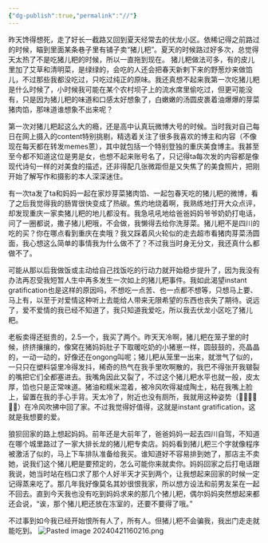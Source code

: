 ```yaml
---
{"dg-publish":true,"permalink":"//"}
---
```



昨天馋得想死，走了好长一截路又回到夏天经常去的伏龙小区。依稀记得之前路过的时候，瞄到里面某条巷子里有铺子卖“猪儿粑”。夏天的时候路过好多次，总觉得天太热了不是吃猪儿粑的时候，所以一直拖到现在。 猪儿粑做法可多，有的皮儿里加了艾草和清明菜，是绿绿的，会吃的人还会把春天新剌下来的野葱炒来做馅儿，不过那些我都没吃过，只吃过纯正的原味。我还真想不起来我第一次吃猪儿粑是什么时候了，小时候我可能在某个农村坝子上的流水席里偷吃过，但更可能没有，只是因为猪儿粑的味道和口感太好想象了，白嫩嫩的汤圆皮裹着油爆爆的芽菜猪肉馅，那味道谁想象不出来呢？

第一次对猪儿粑起这么大的瘾，还是高中认真玩微博大号的时候。当时我对自己每日在网上摄入的content特别挑剔，精选着关注了很多我喜欢的博主和内容（不像现在每天都在转发memes蒽），其中就包括一个特别登独的重庆美食博主。我甚至至今都不知道这位是男是女，也想不起来账号名了，只记得ta每次发的内容都是像现代诗句一样的对美食的描述，还非得配几张微距但是又失焦了的美食照片，把刚开始了解写作和摄影的本人深深迷住。

有一次ta发了ta和妈妈一起在家炒芽菜猪肉馅、一起包春天吃的猪儿粑的微博，看了之后我觉得我的肠胃很快变成了热碳。焦灼地烧着啊，我熟练地打开大众点评，却发现重庆一家卖猪儿粑的地儿都没有。我急吼吼地给爸爸妈妈爷爷奶奶打电话，问了一圈都说，撒子猪儿粑哦，不会做，我懒得去给你洗芽菜。猪儿粑不是四川的吃的买？你在哪点看到重庆在卖哦？我又踩着风火轮似的走去超市看猪肉芽菜汤圆面，我心想这么简单的事情我为什么做不了？不过我当时身无分文，我还真什么都做不了。

可能从那以后我做饭或主动给自己找饭吃的行动力就开始稳步提升了，因为我没有办法再忍受我短暂人生中再多发生一次如上的猪儿粑事件。我如此渴望instant gratification也是这样的原因吗，不想吃一点苦、也一点都不想等，只想马上要、马上有，以至于对爱情这种听上去能给人带来无限希望的东西也丧失了期待。说远了，爱不爱情的我已经不知道了，我只知道我爱吃，所以我去伏龙小区吃了猪儿粑。

老板卖得还挺贵的，2.5一个，我买了两个。昨天天冷啊，猪儿粑在笼子里的时候，挤挤攘攘的，像窝在猪妈妈肚子下取暖吃奶的小猪崽一样，圆鼓鼓的，亮晶晶的，一动一动的，好像还在ongong叫呢；猪儿粑从笼里一出来，就泄气了似的，一只只在塑料袋里冷得发抖，稀奇的热气在我手里吹啊散的，我巴不得张开我皲裂的嘴把它们全都塞进去。我嘴角因此又裂了，不过这个猪儿粑水平也就一般，皮太厚，馅也只是正常味道。猪油和糯米混着，被冷风吹得凝成陶土，粘在我嘴上脸上，留置在我的手心手背。天太冷了，附近也没有厕所，我就用这种姿势（✋🏻😶‍🌫️🤚🏻）在冷风吹拂中回了家。不过我觉得好值得，这就是instant gratification，这就是我想要的爱。

狼狈回家的路上想起妈妈。前年还是大前年了，爸爸妈妈一起去四川自驾，不知道在哪个城里路过了一家大排长龙的猪儿粑专卖店。妈妈看到猪儿粑三个字就像程序被激活了似的，马上下车排队准备给我买。谁知道好不容易排到她了，那店主不卖她，说我们这个猪儿粑是要预定的，怎么可能你来就卖你。妈妈回家之后打电话跟我说，她当时站在档口求了那个人好半天才买到两个，让我想起来回家的时候一定记得蒸来吃了。那几年我好像莫名其妙很恨我家，所以想方设法和前男友呆在一起不回去。直到今天我也没有吃到妈妈求来的那几个猪儿粑，偶尔妈妈突然想起来都还会说，“诶，那个猪儿粑还放在冻室的，还要不要得了哦。”

不过事到如今我已经开始恨所有人了，所有人。但猪儿粑不会骗我，我出门走走就能吃到。
![Pasted image 20240421160216.png](/img/user/Pasted%20image%2020240421160216.png)